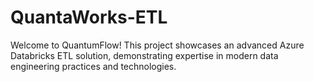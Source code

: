 # QuantaWorks-ETL
Welcome to QuantumFlow! This project showcases an advanced Azure Databricks ETL solution, demonstrating expertise in modern data engineering practices and technologies.
